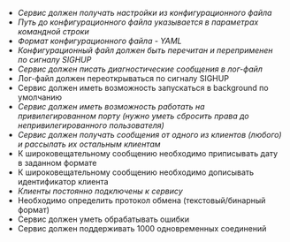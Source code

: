 - *Сервис должен получать настройки из конфигурационного файла*
- *Путь до конфигурационного файла указывается в параметрах командной строки*
- *Формат конфигурационного файла - YAML*
- *Конфигурационный файл должен быть перечитан и переприменен по сигналу SIGHUP*
- *Сервис должен писать диагностические сообщения в лог-файл*
- Лог-файл должен переоткрываться по сигналу SIGHUP
- Сервис должен иметь возможность запускаться в background по умолчанию
- *Сервис должен иметь возможность работать на привилегированном порту (нужно уметь сбросить права до непривилегированного пользователя)*
- *Сервис должен получать сообщения от одного из клиентов (любого) и рассылать их остальным клиентам*
- К широковещательному сообщению необходимо приписывать дату в заданном формате
- К широковещательному сообщению необходимо дописывать идентификатор клиента
- *Клиенты постоянно подключены к сервису*
- Необходимо определить протокол обмена (текстовый/бинарный формат)
- Сервис должен уметь обрабатывать ошибки
- Сервис должен поддерживать 1000 одновременных соединений
